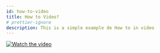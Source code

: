 ```yaml
---
id: how-to-video
title: How to Video?
# prettier-ignore
description: This is a simple example de How to in video
---
```


[![Watch the video](https://img.youtube.com/vi/KdBwnjDa_8Y/hqdefault.jpg)](https://youtu.be/KdBwnjDa_8Y) 